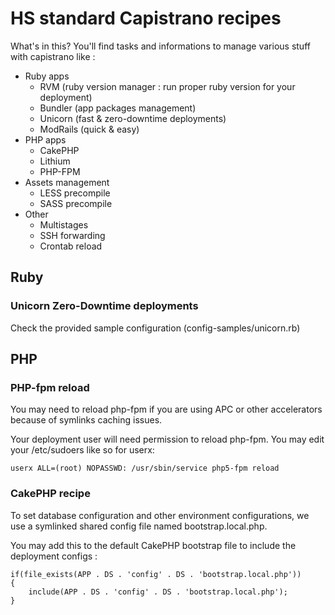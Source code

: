 # HS standard Capistrano recipes

What's in this? You'll find tasks and informations to manage various stuff with capistrano like :

* Ruby apps
    * RVM (ruby version manager : run proper ruby version for your deployment)
    * Bundler (app packages management)
    * Unicorn (fast & zero-downtime deployments)
    * ModRails (quick & easy)
* PHP apps
    * CakePHP
    * Lithium
    * PHP-FPM
* Assets management
    * LESS precompile
    * SASS precompile
* Other
    * Multistages
    * SSH forwarding
    * Crontab reload

## Ruby

### Unicorn Zero-Downtime deployments

Check the provided sample configuration (config-samples/unicorn.rb)

## PHP

### PHP-fpm reload

You may need to reload php-fpm if you are using APC or other accelerators because of symlinks caching issues.

Your deployment user will need permission to reload php-fpm. You may edit your /etc/sudoers like so for userx:

    userx ALL=(root) NOPASSWD: /usr/sbin/service php5-fpm reload

### CakePHP recipe

To set database configuration and other environment configurations, we use a symlinked shared config file named bootstrap.local.php.

You may add this to the default CakePHP bootstrap file to include the deployment configs :

    if(file_exists(APP . DS . 'config' . DS . 'bootstrap.local.php')) 
    {
    	include(APP . DS . 'config' . DS . 'bootstrap.local.php');
    }